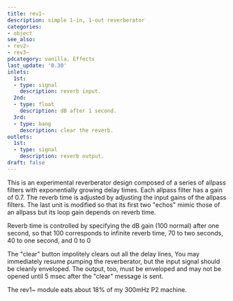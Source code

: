```yaml
---
title: rev1~
description: simple 1-in, 1-out reverberator
categories:
- object
see_also:
- rev2~
- rev3~
pdcategory: vanilla, Effects
last_update: '0.30'
inlets:
  1st:
  - type: signal
    description: reverb input.
  2nd:
  - type: float
    description: dB after 1 second.
  3rd:
  - type: bang
    description: clear the reverb.
outlets:
  1st:
  - type: signal
    description: reverb output.
draft: false
---
```

This is an experimental reverberator design composed of a series of allpass filters with exponentially growing delay times. Each allpass filter has a gain of 0.7. The reverb time is adjusted by adjusting the input gains of the allpass filters. The last unit is modified so that its first two "echos" mimic those of an allpass but its loop gain depends on reverb time.

Reverb time is controlled by specifying the dB gain (100 normal) after one second, so that 100 corresponds to infinite reverb time, 70 to two seconds, 40 to one second, and 0 to 0

The "clear" button impolitely clears out all the delay lines, You may immediately resume pumping the reverberator, but the input signal should be cleanly enveloped. The output, too, must be enveloped and may not be opened until 5 msec after the "clear" message is sent.

The rev1~ module eats about 18% of my 300mHz P2 machine.
